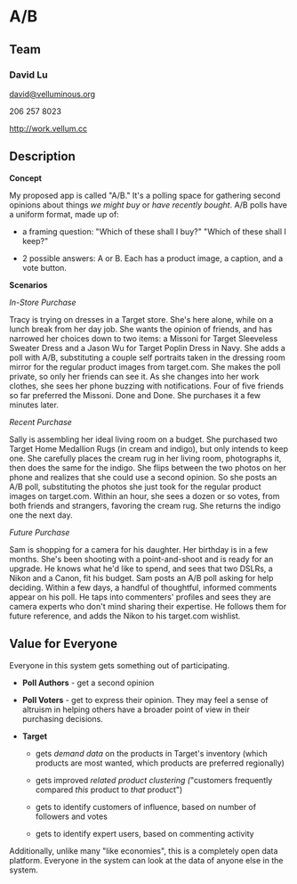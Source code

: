 A/B
===



Team
----



### David Lu

david@velluminous.org

206 257 8023

http://work.vellum.cc



Description
-----------



**Concept**

My proposed app is called "A/B." It's a polling space for gathering second
opinions about things *we might buy* or *have recently bought*. A/B polls have a
uniform format, made up of:

-   a framing question: "Which of these shall I buy?" "Which of these shall I
    keep?"

-   2 possible answers: A or B. Each has a product image, a caption, and a vote
    button.



**Scenarios**

*In-Store Purchase*

Tracy is trying on dresses in a Target store. She's here alone, while on a lunch
break from her day job. She wants the opinion of friends, and has narrowed her
choices down to two items: a Missoni for Target Sleeveless Sweater Dress and a
Jason Wu for Target Poplin Dress in Navy. She adds a poll with A/B, substituting
a couple self portraits taken in the dressing room mirror for the regular
product images from target.com. She makes the poll private, so only her friends
can see it. As she changes into her work clothes, she sees her phone buzzing
with notifications. Four of five friends so far preferred the Missoni. Done and
Done. She purchases it a few minutes later.



*Recent Purchase*

Sally is assembling her ideal living room on a budget. She purchased two Target
Home Medallion Rugs (in cream and indigo), but only intends to keep one. She
carefully places the cream rug in her living room, photographs it, then does the
same for the indigo. She flips between the two photos on her phone and realizes
that she could use a second opinion. So she posts an A/B poll, substituting the
photos she just took for the regular product images on target.com. Within an
hour, she sees a dozen or so votes, from both friends and strangers, favoring
the cream rug. She returns the indigo one the next day.



*Future Purchase*

Sam is shopping for a camera for his daughter. Her birthday is in a few months.
She's been shooting with a point-and-shoot and is ready for an upgrade. He knows
what he'd like to spend, and sees that two DSLRs, a Nikon and a Canon, fit his
budget. Sam posts an A/B poll asking for help deciding. Within a few days, a
handful of thoughtful, informed comments appear on his poll. He taps into
commenters' profiles and sees they are camera experts who don't mind sharing
their expertise. He follows them for future reference, and adds the Nikon to his
target.com wishlist.



Value for Everyone
------------------

Everyone in this system gets something out of participating.

-   **Poll Authors** - get a second opinion

-   **Poll Voters** - get to express their opinion. They may feel a sense of
    altruism in helping others have a broader point of view in their purchasing
    decisions.

-   **Target**

    -   gets *demand data* on the products in Target's inventory (which products
        are most wanted, which products are preferred regionally)

    -   gets improved *related product clustering (*"customers frequently
        compared *this* product to *that* product")

    -   gets to identify customers of influence, based on number of followers
        and votes

    -   gets to identify expert users, based on commenting activity



Additionally, unlike many "like economies", this is a completely open data
platform. Everyone in the system can look at the data of anyone else in the
system.

